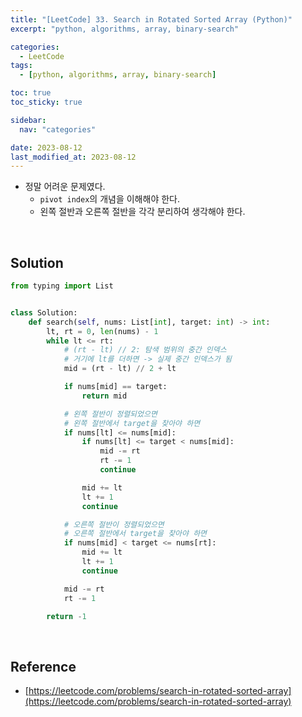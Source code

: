 ```yaml
---
title: "[LeetCode] 33. Search in Rotated Sorted Array (Python)"
excerpt: "python, algorithms, array, binary-search"

categories:
  - LeetCode
tags:
  - [python, algorithms, array, binary-search]

toc: true
toc_sticky: true

sidebar:
  nav: "categories"

date: 2023-08-12
last_modified_at: 2023-08-12
---
```


- 정말 어려운 문제였다.
    - `pivot index`의 개념을 이해해야 한다.
    - 왼쪽 절반과 오른쪽 절반을 각각 분리하여 생각해야 한다.
<br>

## Solution

```python
from typing import List


class Solution:
    def search(self, nums: List[int], target: int) -> int:
        lt, rt = 0, len(nums) - 1
        while lt <= rt:
            # (rt - lt) // 2: 탐색 범위의 중간 인덱스
            # 거기에 lt를 더하면 -> 실제 중간 인덱스가 됨
            mid = (rt - lt) // 2 + lt

            if nums[mid] == target:
                return mid

            # 왼쪽 절반이 정렬되었으면
            # 왼쪽 절반에서 target을 찾아야 하면
            if nums[lt] <= nums[mid]:
                if nums[lt] <= target < nums[mid]:
                    mid -= rt
                    rt -= 1
                    continue

                mid += lt
                lt += 1
                continue

            # 오른쪽 절반이 정렬되었으면
            # 오른쪽 절반에서 target을 찾아야 하면
            if nums[mid] < target <= nums[rt]:
                mid += lt
                lt += 1
                continue

            mid -= rt
            rt -= 1

        return -1
```

<br>

## Reference

- [https://leetcode.com/problems/search-in-rotated-sorted-array](https://leetcode.com/problems/search-in-rotated-sorted-array)
